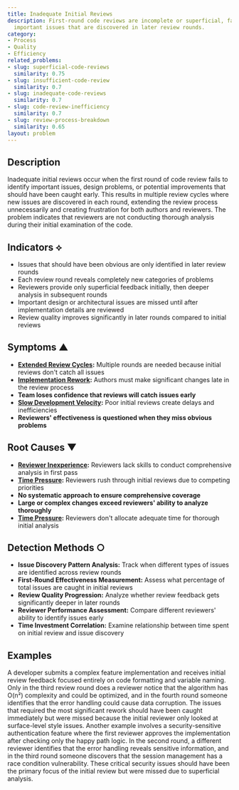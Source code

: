 ```yaml
---
title: Inadequate Initial Reviews
description: First-round code reviews are incomplete or superficial, failing to identify
  important issues that are discovered in later review rounds.
category:
- Process
- Quality
- Efficiency
related_problems:
- slug: superficial-code-reviews
  similarity: 0.75
- slug: insufficient-code-review
  similarity: 0.7
- slug: inadequate-code-reviews
  similarity: 0.7
- slug: code-review-inefficiency
  similarity: 0.7
- slug: review-process-breakdown
  similarity: 0.65
layout: problem
---
```


## Description

Inadequate initial reviews occur when the first round of code review fails to identify important issues, design problems, or potential improvements that should have been caught early. This results in multiple review cycles where new issues are discovered in each round, extending the review process unnecessarily and creating frustration for both authors and reviewers. The problem indicates that reviewers are not conducting thorough analysis during their initial examination of the code.

## Indicators ⟡

- Issues that should have been obvious are only identified in later review rounds
- Each review round reveals completely new categories of problems
- Reviewers provide only superficial feedback initially, then deeper analysis in subsequent rounds
- Important design or architectural issues are missed until after implementation details are reviewed
- Review quality improves significantly in later rounds compared to initial reviews

## Symptoms ▲

- **[Extended Review Cycles](extended-review-cycles.md):** Multiple rounds are needed because initial reviews don't catch all issues
- **[Implementation Rework](implementation-rework.md):** Authors must make significant changes late in the review process
- **Team loses confidence that reviews will catch issues early**
- **[Slow Development Velocity](slow-development-velocity.md):** Poor initial reviews create delays and inefficiencies
- **Reviewers' effectiveness is questioned when they miss obvious problems**

## Root Causes ▼

- **[Reviewer Inexperience](reviewer-inexperience.md):** Reviewers lack skills to conduct comprehensive analysis in first pass
- **[Time Pressure](time-pressure.md):** Reviewers rush through initial reviews due to competing priorities
- **No systematic approach to ensure comprehensive coverage**
- **Large or complex changes exceed reviewers' ability to analyze thoroughly**
- **[Time Pressure](time-pressure.md):** Reviewers don't allocate adequate time for thorough initial analysis

## Detection Methods ○

- **Issue Discovery Pattern Analysis:** Track when different types of issues are identified across review rounds
- **First-Round Effectiveness Measurement:** Assess what percentage of total issues are caught in initial reviews
- **Review Quality Progression:** Analyze whether review feedback gets significantly deeper in later rounds
- **Reviewer Performance Assessment:** Compare different reviewers' ability to identify issues early
- **Time Investment Correlation:** Examine relationship between time spent on initial review and issue discovery

## Examples

A developer submits a complex feature implementation and receives initial review feedback focused entirely on code formatting and variable naming. Only in the third review round does a reviewer notice that the algorithm has O(n²) complexity and could be optimized, and in the fourth round someone identifies that the error handling could cause data corruption. The issues that required the most significant rework should have been caught immediately but were missed because the initial reviewer only looked at surface-level style issues. Another example involves a security-sensitive authentication feature where the first reviewer approves the implementation after checking only the happy path logic. In the second round, a different reviewer identifies that the error handling reveals sensitive information, and in the third round someone discovers that the session management has a race condition vulnerability. These critical security issues should have been the primary focus of the initial review but were missed due to superficial analysis.